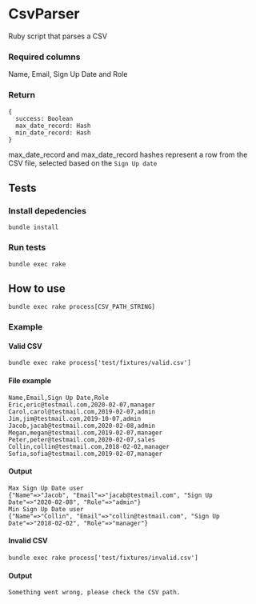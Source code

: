 # CsvParser

Ruby script that parses a CSV

### Required columns
Name, Email, Sign Up Date and Role

### Return
```
{
  success: Boolean
  max_date_record: Hash
  min_date_record: Hash
}
```
max_date_record and max_date_record hashes represent a row from the CSV file, selected based on the `Sign Up date`

## Tests

### Install depedencies
`bundle install`

### Run tests
`bundle exec rake`

## How to use

```
bundle exec rake process[CSV_PATH_STRING]
```

### Example

#### Valid CSV
```
bundle exec rake process['test/fixtures/valid.csv']
```
#### File example
```
Name,Email,Sign Up Date,Role
Eric,eric@testmail.com,2020-02-07,manager
Carol,carol@testmail.com,2019-02-07,admin
Jim,jim@testmail.com,2019-10-07,admin
Jacob,jacab@testmail.com,2020-02-08,admin
Megan,megan@testmail.com,2019-02-07,manager
Peter,peter@testmail.com,2020-02-07,sales
Collin,collin@testmail.com,2018-02-02,manager
Sofia,sofia@testmail.com,2019-02-07,manager
```
#### Output
```
Max Sign Up Date user
{"Name"=>"Jacob", "Email"=>"jacab@testmail.com", "Sign Up Date"=>"2020-02-08", "Role"=>"admin"}
Min Sign Up Date user
{"Name"=>"Collin", "Email"=>"collin@testmail.com", "Sign Up Date"=>"2018-02-02", "Role"=>"manager"}
```

#### Invalid CSV
```
bundle exec rake process['test/fixtures/invalid.csv']
```
#### Output
```
Something went wrong, please check the CSV path.
```
